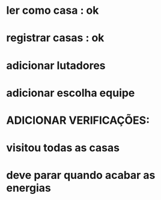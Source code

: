 # ler como casa : ok
# registrar casas : ok

# adicionar lutadores
# adicionar escolha equipe

# ADICIONAR VERIFICAÇÕES:
#   visitou todas as casas
#   deve parar quando acabar as energias